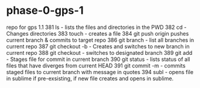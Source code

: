 # phase-0-gps-1
repo for gps 1.1
  381  ls - lists the files and directories in the PWD
  382  cd - Changes directories
  383  touch - creates a file
  384  git push origin <branch> pushes current branch & commits to target repo
  386  git branch - list all branches in current repo
  387  git checkout -b <branch> - Creates and switches to new branch in current repo
  388  git checkout <branch> - switches to designated branch
  389  git add <file> - Stages file for commit in current branch
  390  git status - lists status of all files that have diverges from current HEAD
  391  git commit -m <message> - commits staged files to current branch with message in quotes
  394  subl <file> - opens file in sublime if pre-exsisting, if new file creates and opens in sublime.